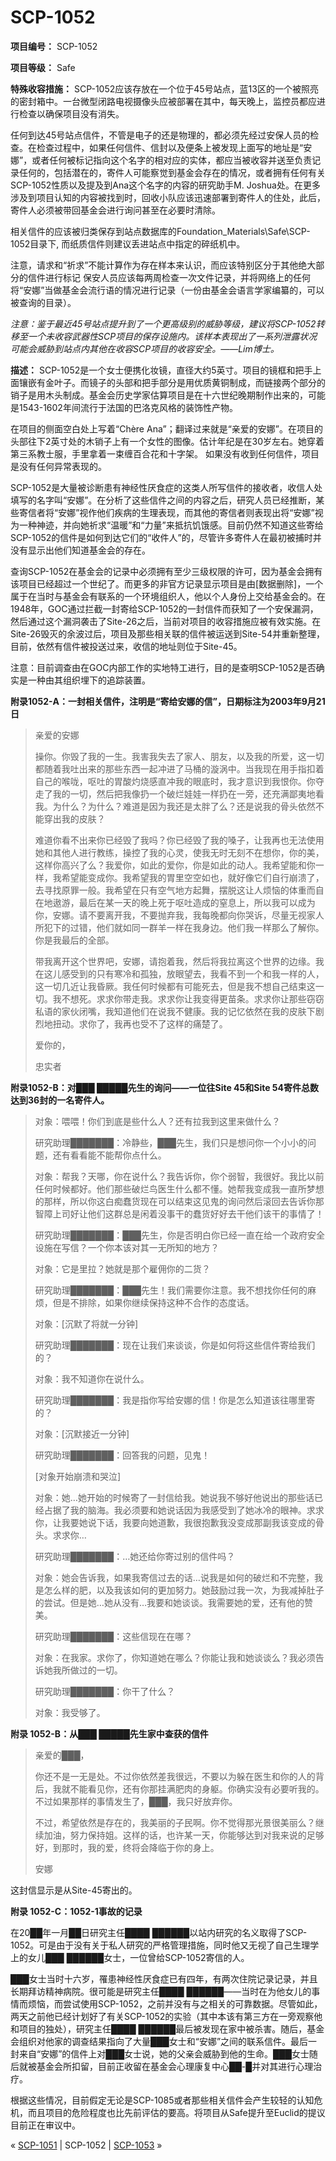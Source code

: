 # SCP-1052
                        


**项目编号：** SCP-1052

**项目等级：** Safe

**特殊收容措施：** SCP-1052应该存放在一个位于45号站点，蓝13区的一个被照亮的密封箱中。一台微型闭路电视摄像头应被部署在其中，每天晚上，监控员都应进行检查以确保项目没有消失。

任何到达45号站点信件，不管是电子的还是物理的，都必须先经过安保人员的检查。在检查过程中，如果任何信件、信封以及便条上被发现上面写的地址是“安娜”，或者任何被标记指向这个名字的相对应的实体，都应当被收容并送至负责记录任何的，包括潜在的，寄件人可能察觉到基金会存在的情况，或者拥有任何有关SCP-1052性质以及提及到Ana这个名字的内容的研究助手M. Joshua处。在更多涉及到项目认知的内容被找到时，回收小队应该迅速部署到寄件人的住处，此后，寄件人必须被带回基金会进行询问甚至在必要时清除。

相关信件的应该被归类保存到站点数据库的Foundation_Materials\Safe\SCP-1052目录下, 而纸质信件则建议丢进站点中指定的碎纸机中。

注意，请求和“祈求”不能计算作为存在样本来认识，而应该特别区分于其他绝大部分的信件进行标记
保安人员应该每两周检查一次文件记录，并将网络上的任何将“安娜”当做基金会流行语的情况进行记录（一份由基金会语言学家编纂的，可以被查询的目录）。

*注意：鉴于最近45号站点提升到了一个更高级别的威胁等级，建议将SCP-1052转移至一个未收容武器性SCP项目的保存设施内。该样本表现出了一系列泄露状况可能会威胁到站点内其他在收容SCP项目的收容安全。——Lim博士。* 

**描述：** SCP-1052是一个女士便携化妆镜，直径大约5英寸。项目的镜框和把手上面镶嵌有金叶子。而镜子的头部和把手部分是用优质黄铜制成，而链接两个部分的销子是用木头制成。基金会历史学家估算项目是在十六世纪晚期制作出来的，可能是1543-1602年间流行于法国的巴洛克风格的装饰性产物。

在项目的侧面空白处上写着“Chère Ana”；翻译过来就是“亲爱的安娜”。在项目的头部往下2英寸处的木销子上有一个女性的图像。估计年纪是在30岁左右。她穿着第三系教士服，手里拿着一束缠百合花和十字架。 如果没有收到任何信件，项目是没有任何异常表现的。

SCP-1052是大量被诊断患有神经性厌食症的这类人所写信件的接收者，收信人处填写的名字叫“安娜”。在分析了这些信件之间的内容之后，研究人员已经推断，某些寄信者将“安娜”视作他们疾病的生理表现，而其他的寄信者则表现出将“安娜”视为一种神迹，并向她祈求“温暖”和“力量”来抵抗饥饿感。目前仍然不知道这些寄给SCP-1052的信件是如何到达它们的“收件人”的，尽管许多寄件人在最初被捕时并没有显示出他们知道基金会的存在。

查询SCP-1052在基金会的记录中必须拥有至少三级权限的许可，因为基金会拥有该项目已经超过一个世纪了。而更多的非官方记录显示项目是由[数据删除]，一个属于在当时与基金会有联系的一个环境组织人，他以个人身份上交给基金会的。在1948年，GOC通过拦截一封寄给SCP-1052的一封信件而获知了一个安保漏洞，然后通过这个漏洞袭击了Site-26之后，当前对项目的收容措施应被有效实施。在Site-26毁灭的余波过后，项目及那些相关联的信件被运送到Site-54并重新整理，目前，依然有信件被投送过来，收信的地址则位于Site-45。

注意：目前调查由在GOC内部工作的实地特工进行，目的是查明SCP-1052是否确实是一种由其组织埋下的追踪装置。

**附录1052-A：一封相关信件，注明是“寄给安娜的信”，日期标注为2003年9月21日** 


> 亲爱的安娜
> 
> 操你。你毁了我的一生。我害我失去了家人、朋友，以及我的所爱，这一切都随着我吐出来的那些东西一起冲进了马桶的漩涡中。当我现在用手指扣着自己的喉咙，呕吐的胃酸灼烧感直冲我的眼底时，我才意识到我恨你。你夺走了我的一切，然后把我像扔一个破烂娃娃一样扔在一旁，还充满鄙夷地看我。为什么？为什么？难道是因为我还是太胖了么？还是说我的骨头依然不能穿出我的皮肤？
> 
> 难道你看不出来你已经毁了我吗？你已经毁了我的嗓子，让我再也无法使用她和其他人进行教练，操控了我的心灵，使我无时无刻不在想你，你的美，这样你高兴了么？我爱你，如此的爱你，你是如此的动人。我希望能和你一样，我希望能变成你。我希望我的胃里空空如也，就好像它们自行崩溃了，去寻找原罪一般。我希望在只有空气地方起舞，摆脱这让人烦恼的体重而自在地遨游，最后在某一天的晚上死于呕吐造成的窒息上，所以我可以成为你，安娜。请不要离开我，不要抛弃我，我每晚都向你哭诉，尽量无视家人所犯下的过错，他们就如同一群羊一样在我身边。他们我一样那么了解你。你是我最后的全部。
> 
> 带我离开这个世界吧，安娜，请抱着我，然后将我拉离这个世界的边缘。我在这儿感受到的只有寒冷和孤独，放眼望去，我看不到一个和我一样的人，这一切几近让我昏厥。我任何时候都有可能死去，但是我不想自己结束这一切。我不想死。求求你带走我。求求你让我变得更苗条。求求你让那些窃窃私语的家伙闭嘴，我知道他们在说我不健康。我的记忆依然在我的皮肤下剧烈地扭动。求你了，我再也受不了这样的痛楚了。
> 
> 爱你的，
> 
> 忠实者
> 

**附录1052-B：对███ █████先生的询问——一位往Site 45和Site 54寄件总数达到36封的一名寄件人。** 


> 对象：喂喂！你们到底是些什么人？还有拉我到这里来做什么？
> 
> 研究助理███████：冷静些，███先生，我们只是想问你一个小小的问题，还有看看能不能帮你点什么。
> 
> 对象：帮我？天哪，你在说什么？我告诉你，你个弱智，我很好。我比以前任何时候都好。他们那些破烂鸟医生什么都不懂。她帮我变成我一直所梦想的那样，所以你这白痴蠢货现在可以结束这见鬼的询问然后滚回去告诉你那智障上司好让他们这群总是闲着没事干的蠢货好好去干他们该干的事情了！
> 
> 研究助理███████：███先生，你是否明白你已经一直在给一个政府安全设施在写信？一个你本该对其一无所知的地方？
> 
> 对象：它是里拉？她就是那个雇佣你的二货？
> 
> 研究助理███████：███先生！我们需要你注意。我不想找你任何的麻烦，但是不排除，如果你继续保持这种不合作的态度话。
> 
> 对象：[沉默了将就一分钟]
> 
> 研究助理███████：现在让我们来谈谈，你是如何将这些信件寄给我们的？
> 
> 对象：我不知道你在说什么。
> 
> 研究助理███████：我是指你写给安娜的信！你是怎么知道该往哪里寄的？
> 
> 对象：[沉默接近一分钟]
> 
> 研究助理███████：回答我的问题，见鬼！
> 
> [对象开始崩溃和哭泣]
> 
> 对象：她…她开始的时候寄了一封信给我。她说我不够好他说出的那些话已经占据了我的脑海。我必须要和她说话因为我感受到了她冰冷的眼神。求求你，让我要她说下话，我要向她道歉，我很抱歉我没变成那副我该变成的骨头。求求你…
> 
> 研究助理███████：…她还给你寄过别的信件吗？
> 
> 对象：她会告诉我，如果我寄信过去的话…说我是如何的破烂和不完整，我是怎么样的肥，以及我该如何的更加努力。她鼓励过我一次，为我减掉肚子的尝试。但是她…她从没有…我要和她谈谈。我需要她的爱，还有他的赞美。
> 
> 研究助理███████：这些信现在在哪？
> 
> 对象：在我家。求你了，你知道她在哪么？你能让我和她谈谈么？我必须告诉她我所做过的一切。
> 
> 研究助理███████：你干了什么？
> 
> 对象：我受够了。
> 

**附录 1052-B：从███ █████先生家中查获的信件** 


> 亲爱的███，
> 
> 你还不是一无是处。不过你依然差我很远，不要以为躲在医生和你的人的背后，我就不能看见你，还有你那挂满肥肉的身躯。你确实没有必要听我的。不过如果那样的事情发生了，███，我只好放弃你。
> 
> 不过，希望依然是存在的，我美丽的子民啊。你不觉得那光景很美丽么？继续加油，努力保持姐。这样的话，也许某一天，你能够达到对我来说的足够好，到那时，我的爱，终将会降临于你的身上。
> 
> 安娜
> 

这封信显示是从Site-45寄出的。

**附录 1052-C：1052-1事故的记录** 

在20██年一月██日研究主任████ ██████以站内研究的名义取得了SCP-1052。可是由于没有关于私人研究的严格管理措施，同时他又无视了自己生理学上的女儿███ ██████女士，一位曾给SCP-1052寄信的人。

███女士当时十六岁，罹患神经性厌食症已有四年，有两次住院记录记录，并且长期拜访精神病院。很可能是研究主任████ ██████——当时在为他女儿的事情而烦恼，而尝试使用SCP-1052，之前并没有与之相关的可靠数据。尽管如此，两天之前他已经计划好了有关SCP-1052的实验（其中本该有第三方在一旁观察他和项目的独处），研究主任████ ██████最后被发现在家中被杀害。随后，基金会组织对他家的调查结果指向了大量███女士和“安娜”之间的联系信件。最后一封来自“安娜”的信件上对███女士说，她的父亲会威胁到他的生命。███女士随后就被基金会所扣留，目前正收留在基金会心理康复中心██-█并对其进行心理治疗。

根据这些情况，目前假定无论是SCP-1085或者那些相关信件会产生较轻的认知危机，而且项目的危险程度也比先前评估的要高。将项目从Safe提升至Euclid的提议目前正在审议中。



« [SCP-1051](/scp-1051) | SCP-1052 | [SCP-1053](/scp-1053) »





                    